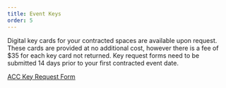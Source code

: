 ```yaml
---
title: Event Keys
order: 5
---
```


Digital key cards for your contracted spaces are available upon request. These cards are provided at no additional cost, however there is a fee of $35 for each key card not returned. Key request forms need to be submitted 14 days prior to your first contracted event date.

[ACC Key Request Form](https://assets.austinconventioncenter.com/2021/security/ACC%20Key%20Request%20Form.pdf)
